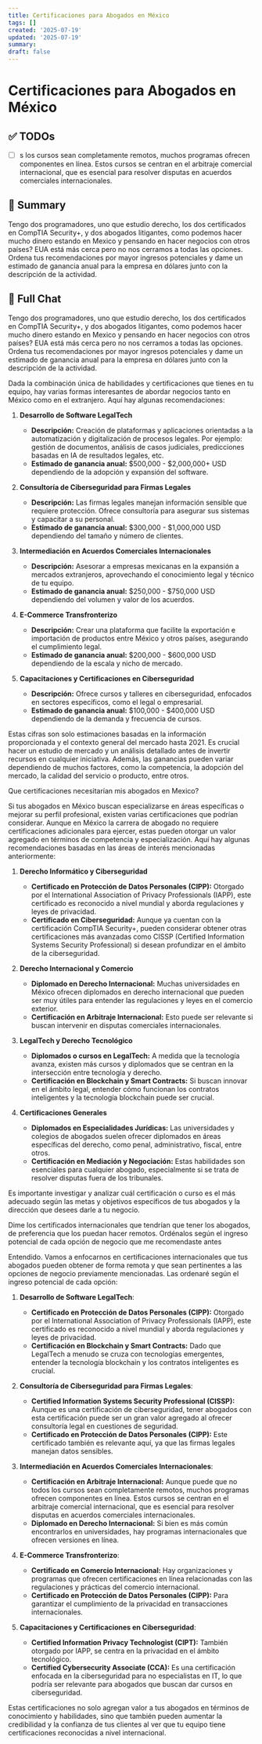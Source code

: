 ```yaml
---
title: Certificaciones para Abogados en México
tags: []
created: '2025-07-19'
updated: '2025-07-19'
summary:
draft: false
---
```


# Certificaciones para Abogados en México

## ✅ TODOs
- [ ] s los cursos sean completamente remotos, muchos programas ofrecen componentes en línea. Estos cursos se centran en el arbitraje comercial internacional, que es esencial para resolver disputas en acuerdos comerciales internacionales.

## 📌 Summary
Tengo dos programadores, uno que estudio derecho, los dos certificados en CompTIA Security+, y dos abogados litigantes, como podemos hacer mucho dinero estando en Mexico y pensando en hacer negocios con otros países? EUA está más cerca pero no nos cerramos a todas las opciones. Ordena tus recomendaciones por mayor ingresos potenciales y dame un estimado de ganancia anual para la empresa en dólares junto con la descripción de la actividad.

## 🧠 Full Chat


Tengo dos programadores, uno que estudio derecho, los dos certificados en CompTIA Security+, y dos abogados litigantes, como podemos hacer mucho dinero estando en Mexico y pensando en hacer negocios con otros países? EUA está más cerca pero no nos cerramos a todas las opciones. Ordena tus recomendaciones por mayor ingresos potenciales y dame un estimado de ganancia anual para la empresa en dólares junto con la descripción de la actividad.

Dada la combinación única de habilidades y certificaciones que tienes en tu equipo, hay varias formas interesantes de abordar negocios tanto en México como en el extranjero. Aquí hay algunas recomendaciones:

1. **Desarrollo de Software LegalTech** 
   - **Descripción:** Creación de plataformas y aplicaciones orientadas a la automatización y digitalización de procesos legales. Por ejemplo: gestión de documentos, análisis de casos judiciales, predicciones basadas en IA de resultados legales, etc.
   - **Estimado de ganancia anual:** $500,000 - $2,000,000+ USD dependiendo de la adopción y expansión del software.
   
2. **Consultoría de Ciberseguridad para Firmas Legales**
   - **Descripción:** Las firmas legales manejan información sensible que requiere protección. Ofrece consultoría para asegurar sus sistemas y capacitar a su personal.
   - **Estimado de ganancia anual:** $300,000 - $1,000,000 USD dependiendo del tamaño y número de clientes.

3. **Intermediación en Acuerdos Comerciales Internacionales** 
   - **Descripción:** Asesorar a empresas mexicanas en la expansión a mercados extranjeros, aprovechando el conocimiento legal y técnico de tu equipo.
   - **Estimado de ganancia anual:** $250,000 - $750,000 USD dependiendo del volumen y valor de los acuerdos.

4. **E-Commerce Transfronterizo** 
   - **Descripción:** Crear una plataforma que facilite la exportación e importación de productos entre México y otros países, asegurando el cumplimiento legal.
   - **Estimado de ganancia anual:** $200,000 - $600,000 USD dependiendo de la escala y nicho de mercado.

5. **Capacitaciones y Certificaciones en Ciberseguridad** 
   - **Descripción:** Ofrece cursos y talleres en ciberseguridad, enfocados en sectores específicos, como el legal o empresarial.
   - **Estimado de ganancia anual:** $100,000 - $400,000 USD dependiendo de la demanda y frecuencia de cursos.

Estas cifras son solo estimaciones basadas en la información proporcionada y el contexto general del mercado hasta 2021. Es crucial hacer un estudio de mercado y un análisis detallado antes de invertir recursos en cualquier iniciativa. Además, las ganancias pueden variar dependiendo de muchos factores, como la competencia, la adopción del mercado, la calidad del servicio o producto, entre otros.

Que certificaciones necesitarían mis abogados en Mexico?

Si tus abogados en México buscan especializarse en áreas específicas o mejorar su perfil profesional, existen varias certificaciones que podrían considerar. Aunque en México la carrera de abogado no requiere certificaciones adicionales para ejercer, estas pueden otorgar un valor agregado en términos de competencia y especialización. Aquí hay algunas recomendaciones basadas en las áreas de interés mencionadas anteriormente:

1. **Derecho Informático y Ciberseguridad**
   - **Certificado en Protección de Datos Personales (CIPP):** Otorgado por el International Association of Privacy Professionals (IAPP), este certificado es reconocido a nivel mundial y aborda regulaciones y leyes de privacidad.
   - **Certificado en Ciberseguridad:** Aunque ya cuentan con la certificación CompTIA Security+, pueden considerar obtener otras certificaciones más avanzadas como CISSP (Certified Information Systems Security Professional) si desean profundizar en el ámbito de la ciberseguridad.

2. **Derecho Internacional y Comercio**
   - **Diplomado en Derecho Internacional:** Muchas universidades en México ofrecen diplomados en derecho internacional que pueden ser muy útiles para entender las regulaciones y leyes en el comercio exterior.
   - **Certificación en Arbitraje Internacional:** Esto puede ser relevante si buscan intervenir en disputas comerciales internacionales.

3. **LegalTech y Derecho Tecnológico**
   - **Diplomados o cursos en LegalTech:** A medida que la tecnología avanza, existen más cursos y diplomados que se centran en la intersección entre tecnología y derecho.
   - **Certificación en Blockchain y Smart Contracts:** Si buscan innovar en el ámbito legal, entender cómo funcionan los contratos inteligentes y la tecnología blockchain puede ser crucial.

4. **Certificaciones Generales**
   - **Diplomados en Especialidades Jurídicas:** Las universidades y colegios de abogados suelen ofrecer diplomados en áreas específicas del derecho, como penal, administrativo, fiscal, entre otros.
   - **Certificación en Mediación y Negociación:** Estas habilidades son esenciales para cualquier abogado, especialmente si se trata de resolver disputas fuera de los tribunales.

Es importante investigar y analizar cuál certificación o curso es el más adecuado según las metas y objetivos específicos de tus abogados y la dirección que desees darle a tu negocio.

Dime los certificados internacionales que tendrían que tener los abogados, de preferencia que los puedan hacer remotos. Ordénalos según el ingreso potencial de cada opción de negocio que me recomendaste antes

Entendido. Vamos a enfocarnos en certificaciones internacionales que tus abogados pueden obtener de forma remota y que sean pertinentes a las opciones de negocio previamente mencionadas. Las ordenaré según el ingreso potencial de cada opción:

1. **Desarrollo de Software LegalTech**:
    - **Certificado en Protección de Datos Personales (CIPP):** Otorgado por el International Association of Privacy Professionals (IAPP), este certificado es reconocido a nivel mundial y aborda regulaciones y leyes de privacidad.
    - **Certificación en Blockchain y Smart Contracts:** Dado que LegalTech a menudo se cruza con tecnologías emergentes, entender la tecnología blockchain y los contratos inteligentes es crucial.

2. **Consultoría de Ciberseguridad para Firmas Legales**:
    - **Certified Information Systems Security Professional (CISSP):** Aunque es una certificación de ciberseguridad, tener abogados con esta certificación puede ser un gran valor agregado al ofrecer consultoría legal en cuestiones de seguridad.
    - **Certificado en Protección de Datos Personales (CIPP):** Este certificado también es relevante aquí, ya que las firmas legales manejan datos sensibles.

3. **Intermediación en Acuerdos Comerciales Internacionales**:
    - **Certificación en Arbitraje Internacional:** Aunque puede que no todos los cursos sean completamente remotos, muchos programas ofrecen componentes en línea. Estos cursos se centran en el arbitraje comercial internacional, que es esencial para resolver disputas en acuerdos comerciales internacionales.
    - **Diplomado en Derecho Internacional:** Si bien es más común encontrarlos en universidades, hay programas internacionales que ofrecen versiones en línea.

4. **E-Commerce Transfronterizo**:
    - **Certificado en Comercio Internacional:** Hay organizaciones y programas que ofrecen certificaciones en línea relacionadas con las regulaciones y prácticas del comercio internacional.
    - **Certificado en Protección de Datos Personales (CIPP):** Para garantizar el cumplimiento de la privacidad en transacciones internacionales.

5. **Capacitaciones y Certificaciones en Ciberseguridad**:
    - **Certified Information Privacy Technologist (CIPT):** También otorgado por IAPP, se centra en la privacidad en el ámbito tecnológico.
    - **Certified Cybersecurity Associate (CCA):** Es una certificación enfocada en la ciberseguridad para no especialistas en IT, lo que podría ser relevante para abogados que buscan dar cursos en ciberseguridad.

Estas certificaciones no solo agregan valor a tus abogados en términos de conocimiento y habilidades, sino que también pueden aumentar la credibilidad y la confianza de tus clientes al ver que tu equipo tiene certificaciones reconocidas a nivel internacional.